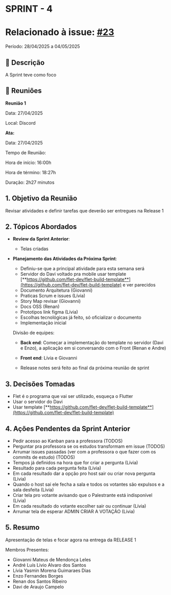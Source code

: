 # SPRINT - 4
# Relacionado à issue: [#23](https://github.com/unb-mds/2025-1-Squad06/issues/23)

Período: 28/04/2025 a 04/05/2025

## 📝 **Descrição**

A Sprint teve como foco 

## 💬 **Reuniões**

**Reunião 1**

Data: 27/04/2025

Local: Discord

**Ata:** 

Data: 27/04/2025

Tempo de Reunião:

Hora de início: 16:00h

Hora de término: 18:27h

Duração: 2h27 minutos

## **1. Objetivo da Reunião**

Revisar atividades e definir tarefas que deverão ser entregues na Release 1

## **2. Tópicos Abordados**

- **Review da Sprint Anterior**:
  - Telas criadas

- **Planejamento das Atividades da Próxima Sprint**:
  - Definiu-se que a principal atividade para esta semana será
  - Servidor do Davi voltado pra mobile usar template [**https://github.com/flet-dev/flet-build-template**](https://github.com/flet-dev/flet-build-template) e ver parecidos
  - Documento Arquitetura (Giovanni)
  - Praticas Scrum e issues (Lívia)
  - Story Map revisar (Giovanni)
  - Docs OSS (Renan)
  - Prototipos link figma (Lívia)
  - Escolhas tecnológicas já feito, só oficializar o documento
  - Implementação inicial

  Divisão de equipes:  
  - **Back end**: Começar a implementação do template no servidor (Davi e Enzo), a aplicação em si conversando com o Front (Renan e Andre)  
  - **Front end**: Lívia e Giovanni

  - Release notes será feito ao final da próxima reunião de sprint

## **3. Decisões Tomadas**

- Flet é o programa que vai ser utilizado, esqueça o Flutter
- Usar o servidor do Davi
- Usar template [**https://github.com/flet-dev/flet-build-template**](https://github.com/flet-dev/flet-build-template)

## **4. Ações Pendentes da Sprint Anterior**

- Pedir acesso ao Kanban para a professora (TODOS)
- Perguntar pra professora se os estudos transformam em issue (TODOS)
- Arrumar issues passadas (ver com a professora o que fazer com os commits de estudo) (TODOS)
- Tempos já definidos na hora que for criar a pergunta (Lívia)
- Resultado para cada pergunta feita (Lívia)
- Em cada resultado dar a opção pro host sair ou criar nova pergunta (Lívia)
- Quando o host sai ele fecha a sala e todos os votantes são expulsos e a sala desfeita (Lívia)
- Criar tela pro votante avisando que o Palestrante está indisponível (Lívia)
- Em cada resultado do votante escolher sair ou continuar (Lívia)
- Arrumar tela de esperar ADMIN CRIAR A VOTAÇÃO (Lívia)

## 5. Resumo

Apresentação de telas e focar agora na entrega da RELEASE 1

Membros Presentes:

- Giovanni Mateus de Mendonça Leles
- André Luís Livio Alvaro dos Santos
- Lívia Yasmin Morena Guimaraes Dias
- Enzo Fernandes Borges
- Renan dos Santos Ribeiro
- Davi de Araujo Campelo
